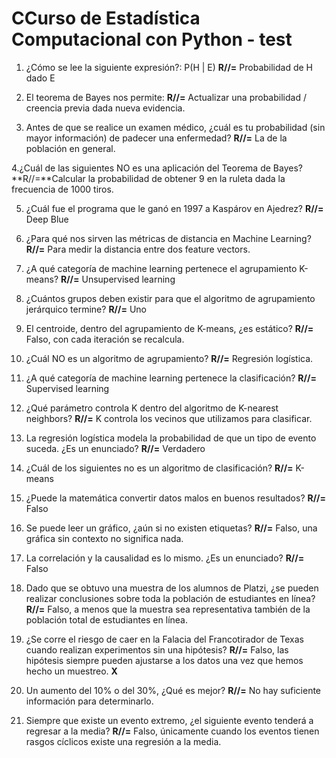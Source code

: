 # CCurso de Estadística Computacional con Python - test

1. ¿Cómo se lee la siguiente expresión?: P(H | E)
**R//=** Probabilidad de H dado E

2. El teorema de Bayes nos permite:
**R//=** Actualizar una probabilidad / creencia previa dada nueva evidencia.

3. Antes de que se realice un examen médico, ¿cuál es tu probabilidad (sin mayor información) de padecer una enfermedad?
**R//=** La de la población en general.

4.¿Cuál de las siguientes NO es una aplicación del Teorema de Bayes?
**R//=**Calcular la probabilidad de obtener 9 en la ruleta dada la frecuencia de 1000 tiros.

5. ¿Cuál fue el programa que le ganó en 1997 a Kaspárov en Ajedrez?
**R//=** Deep Blue

6. ¿Para qué nos sirven las métricas de distancia en Machine Learning?
**R//=** Para medir la distancia entre dos feature vectors.

7. ¿A qué categoría de machine learning pertenece el agrupamiento K-means?
**R//=** Unsupervised learning

8. ¿Cuántos grupos deben existir para que el algoritmo de agrupamiento jerárquico termine?
**R//=** Uno

9. El centroide, dentro del agrupamiento de K-means, ¿es estático?
**R//=** Falso, con cada iteración se recalcula.

10. ¿Cuál NO es un algoritmo de agrupamiento?
**R//=** Regresión logística.

11. ¿A qué categoría de machine learning pertenece la clasificación?
**R//=** Supervised learning

12. ¿Qué parámetro controla K dentro del algoritmo de K-nearest neighbors?
**R//=** K controla los vecinos que utilizamos para clasificar.

13. La regresión logística modela la probabilidad de que un tipo de evento suceda. ¿Es un enunciado?
**R//=** Verdadero

14. ¿Cuál de los siguientes no es un algoritmo de clasificación?
**R//=** K-means

15. ¿Puede la matemática convertir datos malos en buenos resultados?
**R//=** Falso

16. Se puede leer un gráfico, ¿aún si no existen etiquetas?
**R//=** Falso, una gráfica sin contexto no significa nada.

17. La correlación y la causalidad es lo mismo. ¿Es un enunciado?
**R//=** Falso

18. Dado que se obtuvo una muestra de los alumnos de Platzi, ¿se pueden realizar conclusiones sobre toda la población de estudiantes en línea?
**R//=** Falso, a menos que la muestra sea representativa también de la población total de estudiantes en línea.

19. ¿Se corre el riesgo de caer en la Falacia del Francotirador de Texas cuando realizan experimentos sin una hipótesis?
**R//=** Falso, las hipótesis siempre pueden ajustarse a los datos una vez que hemos hecho un muestreo. **X**

20. Un aumento del 10% o del 30%, ¿Qué es mejor?
**R//=** No hay suficiente información para determinarlo.

21. Siempre que existe un evento extremo, ¿el siguiente evento tenderá a regresar a la media?
**R//=** Falso, únicamente cuando los eventos tienen rasgos cíclicos existe una regresión a la media.